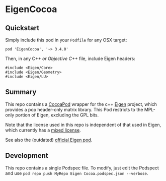 # EigenCocoa

## Quickstart

Simply include this pod in your `Podfile` for any OSX target:
```
pod 'EigenCocoa', '~> 3.4.0'
```

Then, in any C++ *or Objective C++* file, include Eigen headers: 
```
#include <Eigen/Core>
#include <Eigen/Geometry>
#include <Eigen/LU>
```

## Summary

This repo contains a [CocoaPod](https://cocoapods.org/) wrapper for the c++ 
[Eigen](http://eigen.tuxfamily.org/index.php) project, which provides a
pop header-only matrix library.  This Pod restricts to the MPL-only
portion of Eigen, excluding the GPL bits.

Note that the license used in this repo is independent of that used in
Eigen, which currently has a [mixed license](https://gitlab.com/libeigen/eigen/-/blob/master/COPYING.README).

See also the (outdated) [official Eigen pod](https://cocoapods.org/pods/eigen).

## Development

This repo contains a single Podspec file.  To modify, just edit the 
Podspect and use `pod repo push MyRepo Eigen
Cocoa.podspec.json --verbose`.
